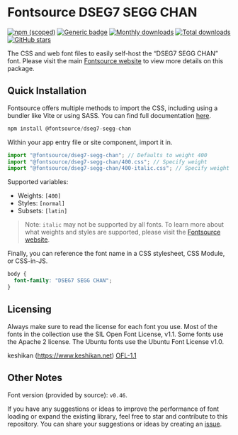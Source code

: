 # Fontsource DSEG7 SEGG CHAN

[![npm (scoped)](https://img.shields.io/npm/v/@fontsource/dseg7-segg-chan?color=brightgreen)](https://www.npmjs.com/package/@fontsource/dseg7-segg-chan) [![Generic badge](https://img.shields.io/badge/fontsource-passing-brightgreen)](https://github.com/fontsource/fontsource) [![Monthly downloads](https://badgen.net/npm/dm/@fontsource/dseg7-segg-chan)](https://github.com/fontsource/fontsource) [![Total downloads](https://badgen.net/npm/dt/@fontsource/dseg7-segg-chan)](https://github.com/fontsource/fontsource) [![GitHub stars](https://img.shields.io/github/stars/fontsource/fontsource.svg?style=social&label=Star)](https://github.com/fontsource/fontsource/stargazers)

The CSS and web font files to easily self-host the “DSEG7 SEGG CHAN” font. Please visit the main [Fontsource website](https://fontsource.org/fonts/dseg7-segg-chan) to view more details on this package.

## Quick Installation

Fontsource offers multiple methods to import the CSS, including using a bundler like Vite or using SASS. You can find full documentation [here](https://fontsource.org/docs/getting-started/introduction).

```javascript
npm install @fontsource/dseg7-segg-chan
```

Within your app entry file or site component, import it in.

```javascript
import "@fontsource/dseg7-segg-chan"; // Defaults to weight 400
import "@fontsource/dseg7-segg-chan/400.css"; // Specify weight
import "@fontsource/dseg7-segg-chan/400-italic.css"; // Specify weight and style
```

Supported variables:
- Weights: `[400]`
- Styles: `[normal]`
- Subsets: `[latin]`

> Note: `italic` may not be supported by all fonts. To learn more about what weights and styles are supported, please visit the [Fontsource website](https://fontsource.org/fonts/dseg7-segg-chan).

Finally, you can reference the font name in a CSS stylesheet, CSS Module, or CSS-in-JS.

```css
body {
  font-family: "DSEG7 SEGG CHAN";
}
```

## Licensing
Always make sure to read the license for each font you use. Most of the fonts in the collection use the SIL Open Font License, v1.1. Some fonts use the Apache 2 license. The Ubuntu fonts use the Ubuntu Font License v1.0.

keshikan (https://www.keshikan.net)
[OFL-1.1](https://github.com/keshikan/DSEG/blob/master/DSEG-LICENSE.txt)

## Other Notes
Font version (provided by source): `v0.46`.

If you have any suggestions or ideas to improve the performance of font loading or expand the existing library, feel free to star and contribute to this repository. You can share your suggestions or ideas by creating an [issue](https://github.com/fontsource/fontsource/issues).